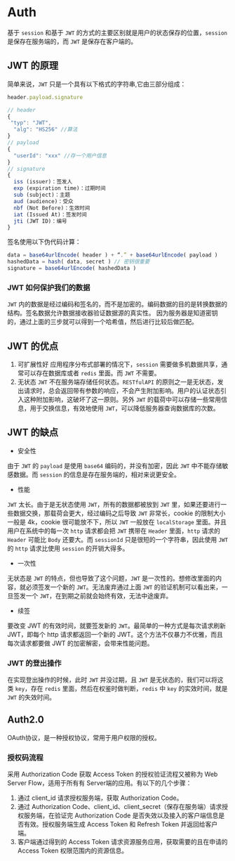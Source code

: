 # Auth

基于 `session` 和基于 `JWT` 的方式的主要区别就是用户的状态保存的位置，`session` 是保存在服务端的，而 `JWT` 是保存在客户端的。

## JWT 的原理

简单来说，`JWT` 只是一个具有以下格式的字符串,它由三部分组成：

```js
header.payload.signature
```

```js
// header
{
 "typ": "JWT",
  "alg": "HS256" //算法
}
// payload
{
  "userId": "xxx" //存一个用户信息
}
// signature
{
  iss (issuer)：签发人
  exp (expiration time)：过期时间
  sub (subject)：主题
  aud (audience)：受众
  nbf (Not Before)：生效时间
  iat (Issued At)：签发时间
  jti (JWT ID)：编号
}
```

签名使用以下伪代码计算：

```js
data = base64urlEncode( header ) + “.” + base64urlEncode( payload )
hashedData = hash( data, secret ) // 密钥很重要
signature = base64urlEncode( hashedData )
```

### JWT 如何保护我们的数据

`JWT` 内的数据是经过编码和签名的，而不是加密的。编码数据的目的是转换数据的结构。签名数据允许数据接收器验证数据源的真实性。
因为服务器是知道密钥的，通过上面的三步就可以得到一个哈希值，然后进行比较后做匹配。

## JWT 的优点

1. 可扩展性好 应用程序分布式部署的情况下，`session` 需要做多机数据共享，通常可以存在数据库或者 `redis` 里面。而 `JWT` 不需要。
2. 无状态 `JWT` 不在服务端存储任何状态。`RESTfulAPI` 的原则之一是无状态，发出请求时，总会返回带有参数的响应，不会产生附加影响。用户的认证状态引入这种附加影响，这破坏了这一原则。另外 `JWT` 的载荷中可以存储一些常用信息，用于交换信息，有效地使用 `JWT`，可以降低服务器查询数据库的次数。

## JWT 的缺点

- 安全性

由于 `JWT` 的 `payload` 是使用 `base64` 编码的，并没有加密，因此 `JWT` 中不能存储敏感数据。而 `session` 的信息是存在服务端的，相对来说更安全。

- 性能

`JWT` 太长。由于是无状态使用 `JWT`，所有的数据都被放到 `JWT` 里，如果还要进行一些数据交换，那载荷会更大，经过编码之后导致 `JWT` 非常长，cookie 的限制大小一般是 4k，cookie 很可能放不下，所以 `JWT` 一般放在 `localStorage` 里面。并且用户在系统中的每一次 `http` 请求都会把 `JWT` 携带在 `Header` 里面，`http` 请求的 `Header` 可能比 `Body` 还要大。而 `sessionId` 只是很短的一个字符串，因此使用 `JWT` 的 `http` 请求比使用 `session` 的开销大得多。

- 一次性

无状态是 `JWT` 的特点，但也导致了这个问题，`JWT` 是一次性的。想修改里面的内容，就必须签发一个新的 `JWT`。无法废弃通过上面 `JWT` 的验证机制可以看出来，一旦签发一个 `JWT`，在到期之前就会始终有效，无法中途废弃。

- 续签

要改变 JWT 的有效时间，就要签发新的 `JWT`。最简单的一种方式是每次请求刷新 JWT，即每个 http 请求都返回一个新的 JWT。这个方法不仅暴力不优雅，而且每次请求都要做 JWT 的加密解密，会带来性能问题。

### JWT 的登出操作

在实现登出操作的时候，此时 `JWT` 并没过期，且 `JWT` 是无状态的，我们可以将这类 `key`，存在 `redis` 里面，然后在权鉴时做判断，`redis` 中 `key` 的实效时间，就是 `JWT` 的失效时间。

## Auth2.0

OAuth协议，是一种授权协议，常用于用户权限的授权。

### 授权码流程

采用 Authorization Code 获取 Access Token 的授权验证流程又被称为 Web Server Flow，适用于所有有 Server端的应用。有以下的几个步骤：

1. 通过 client_id 请求授权服务端，获取 Authorization Code。
2. 通过 Authorization Code、client_id、client_secret（保存在服务端）请求授权服务端，在验证完 Authorization Code 是否失效以及接入的客户端信息是否有效。授权服务端生成 Access Token 和 Refresh Token 并返回给客户端。
3. 客户端通过得到的 Access Token 请求资源服务应用，获取需要的且在申请的 Access Token 权限范围内的资源信息。

